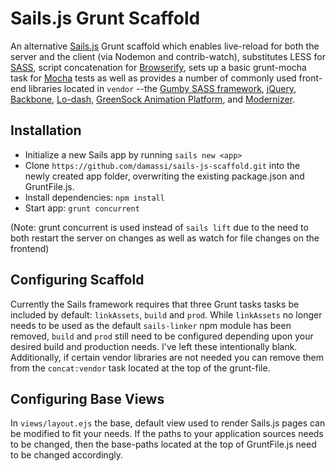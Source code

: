 Sails.js Grunt Scaffold
=======================

An alternative [Sails.js](http://sailsjs.org/) Grunt scaffold which enables live-reload for both the server and the client (via Nodemon and contrib-watch), substitutes LESS for [SASS](http://sass-lang.com/), script concatenation for [Browserify](http://browserify.org/), sets up a basic grunt-mocha task for [Mocha](http://visionmedia.github.io/mocha/) tests as well as provides a number of commonly used front-end libraries located in `vendor` --the [Gumby SASS framework](http://gumbyframework.com/), [jQuery](http://jquery.com/), [Backbone](http://backbonejs.org/), [Lo-dash](http://lodash.com/), [GreenSock Animation Platform](http://www.greensock.com/), and [Modernizer](http://modernizr.com/).

Installation
-------------

- Initialize a new Sails app by running `sails new <app>`
- Clone `https://github.com/damassi/sails-js-scaffold.git` into the newly created app folder, overwriting the existing package.json and GruntFile.js.
- Install dependencies:  `npm install`
- Start app:  `grunt concurrent`

(Note:  grunt concurrent is used instead of `sails lift` due to the need to both restart the server on changes as well as watch for file changes on the frontend)


Configuring Scaffold
--------------------

Currently the Sails framework requires that three Grunt tasks tasks be included by default:  `linkAssets`, `build` and `prod`.  While `linkAssets` no longer needs to be used as the default `sails-linker` npm module has been removed, `build` and `prod` still need to be configured depending upon your desired build and production needs.  I've left these intentionally blank.  Additionally, if certain vendor libraries are not needed you can remove them from the `concat:vendor` task located at the top of the grunt-file.


Configuring Base Views
----------------------

In `views/layout.ejs` the base, default view used to render Sails.js pages can be modified to fit your needs.  If the paths to your application sources needs to be changed, then the base-paths located at the top of GruntFile.js need to be changed accordingly.


